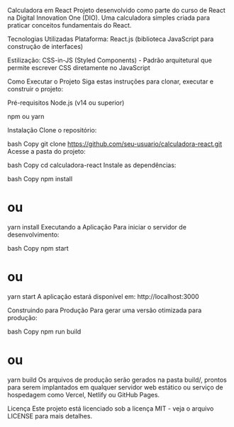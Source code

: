 Calculadora em React
Projeto desenvolvido como parte do curso de React na Digital Innovation One (DIO). Uma calculadora simples criada para praticar conceitos fundamentais do React.

Tecnologias Utilizadas
Plataforma: React.js (biblioteca JavaScript para construção de interfaces)

Estilização: CSS-in-JS (Styled Components) - Padrão arquitetural que permite escrever CSS diretamente no JavaScript

Como Executar o Projeto
Siga estas instruções para clonar, executar e construir o projeto:

Pré-requisitos
Node.js (v14 ou superior)

npm ou yarn

Instalação
Clone o repositório:

bash
Copy
git clone https://github.com/seu-usuario/calculadora-react.git
Acesse a pasta do projeto:

bash
Copy
cd calculadora-react
Instale as dependências:

bash
Copy
npm install
# ou
yarn install
Executando a Aplicação
Para iniciar o servidor de desenvolvimento:

bash
Copy
npm start
# ou
yarn start
A aplicação estará disponível em: http://localhost:3000

Construindo para Produção
Para gerar uma versão otimizada para produção:

bash
Copy
npm run build
# ou
yarn build
Os arquivos de produção serão gerados na pasta build/, prontos para serem implantados em qualquer servidor web estático ou serviço de hospedagem como Vercel, Netlify ou GitHub Pages.

Licença
Este projeto está licenciado sob a licença MIT - veja o arquivo LICENSE para mais detalhes.
